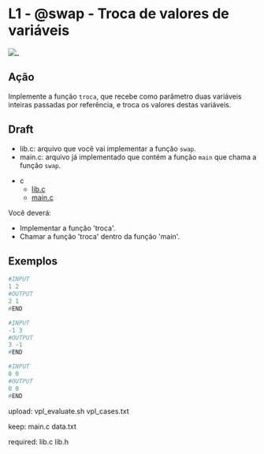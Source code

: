 # L1 - @swap - Troca de valores de variáveis

![_](https://raw.githubusercontent.com/qxcodefup/arcade/master/base/swap/cover.jpg)

## Ação

Implemente a função `troca`, que recebe como parâmetro duas variáveis inteiras passadas por referência, e troca os valores destas variáveis.


## Draft

- lib.c: arquivo que você vai implementar a função `swap`.
- main.c: arquivo já implementado que contém a função `main` que chama a função `swap`.

<!-- links .cache/draft -->
- c
  - [lib.c](https://github.com/qxcodefup/arcade/blob/master/base/swap/.cache/draft/c/lib.c)
  - [main.c](https://github.com/qxcodefup/arcade/blob/master/base/swap/.cache/draft/c/main.c)
<!-- links -->

Você deverá:

- Implementar a função 'troca'.
- Chamar a função 'troca' dentro da função 'main'.

## Exemplos

``` py
#INPUT
1 2
#OUTPUT
2 1
#END

#INPUT
-1 3
#OUTPUT
3 -1
#END

#INPUT
0 0
#OUTPUT
0 0
#END
```


upload:
   vpl_evaluate.sh
   vpl_cases.txt

keep:
   main.c
   data.txt

required:
   lib.c
   lib.h